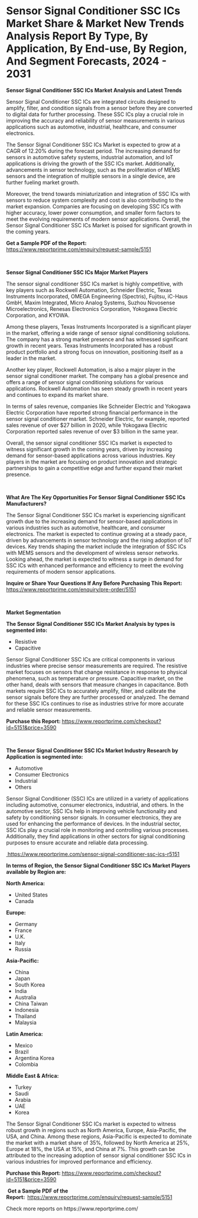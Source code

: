 <p><h1>Sensor Signal Conditioner SSC ICs Market Share & Market New Trends Analysis Report By Type, By Application, By End-use, By Region, And Segment Forecasts, 2024 - 2031</h1></p><p><strong>Sensor Signal Conditioner SSC ICs Market Analysis and Latest Trends</strong></p>
<p><p>Sensor Signal Conditioner SSC ICs are integrated circuits designed to amplify, filter, and condition signals from a sensor before they are converted to digital data for further processing. These SSC ICs play a crucial role in improving the accuracy and reliability of sensor measurements in various applications such as automotive, industrial, healthcare, and consumer electronics.</p><p>The Sensor Signal Conditioner SSC ICs Market is expected to grow at a CAGR of 12.20% during the forecast period. The increasing demand for sensors in automotive safety systems, industrial automation, and IoT applications is driving the growth of the SSC ICs market. Additionally, advancements in sensor technology, such as the proliferation of MEMS sensors and the integration of multiple sensors in a single device, are further fueling market growth.</p><p>Moreover, the trend towards miniaturization and integration of SSC ICs with sensors to reduce system complexity and cost is also contributing to the market expansion. Companies are focusing on developing SSC ICs with higher accuracy, lower power consumption, and smaller form factors to meet the evolving requirements of modern sensor applications. Overall, the Sensor Signal Conditioner SSC ICs Market is poised for significant growth in the coming years.</p></p>
<p><strong>Get a Sample PDF of the Report:&nbsp;</strong> <a href="https://www.reportprime.com/enquiry/request-sample/5151">https://www.reportprime.com/enquiry/request-sample/5151</a></p>
<p>&nbsp;</p>
<p><strong>Sensor Signal Conditioner SSC ICs Major Market Players</strong></p>
<p><p>The sensor signal conditioner SSC ICs market is highly competitive, with key players such as Rockwell Automation, Schneider Electric, Texas Instruments Incorporated, OMEGA Engineering (Spectris), Fujitsu, iC-Haus GmbH, Maxim Integrated, Micro Analog Systems, Suzhou Novosense Microelectronics, Renesas Electronics Corporation, Yokogawa Electric Corporation, and KYOWA.</p><p>Among these players, Texas Instruments Incorporated is a significant player in the market, offering a wide range of sensor signal conditioning solutions. The company has a strong market presence and has witnessed significant growth in recent years. Texas Instruments Incorporated has a robust product portfolio and a strong focus on innovation, positioning itself as a leader in the market.</p><p>Another key player, Rockwell Automation, is also a major player in the sensor signal conditioner market. The company has a global presence and offers a range of sensor signal conditioning solutions for various applications. Rockwell Automation has seen steady growth in recent years and continues to expand its market share.</p><p>In terms of sales revenue, companies like Schneider Electric and Yokogawa Electric Corporation have reported strong financial performance in the sensor signal conditioner market. Schneider Electric, for example, reported sales revenue of over $27 billion in 2020, while Yokogawa Electric Corporation reported sales revenue of over $3 billion in the same year.</p><p>Overall, the sensor signal conditioner SSC ICs market is expected to witness significant growth in the coming years, driven by increasing demand for sensor-based applications across various industries. Key players in the market are focusing on product innovation and strategic partnerships to gain a competitive edge and further expand their market presence.</p></p>
<p>&nbsp;</p>
<p><strong>What Are The Key Opportunities For Sensor Signal Conditioner SSC ICs Manufacturers?</strong></p>
<p><p>The Sensor Signal Conditioner SSC ICs market is experiencing significant growth due to the increasing demand for sensor-based applications in various industries such as automotive, healthcare, and consumer electronics. The market is expected to continue growing at a steady pace, driven by advancements in sensor technology and the rising adoption of IoT devices. Key trends shaping the market include the integration of SSC ICs with MEMS sensors and the development of wireless sensor networks. Looking ahead, the market is expected to witness a surge in demand for SSC ICs with enhanced performance and efficiency to meet the evolving requirements of modern sensor applications.</p></p>
<p><strong>Inquire or Share Your Questions If Any Before Purchasing This Report:</strong> <a href="https://www.reportprime.com/enquiry/pre-order/5151">https://www.reportprime.com/enquiry/pre-order/5151</a></p>
<p>&nbsp;</p>
<p><strong>Market Segmentation</strong></p>
<p><strong>The Sensor Signal Conditioner SSC ICs Market Analysis by types is segmented into:</strong></p>
<p><ul><li>Resistive</li><li>Capacitive</li></ul></p>
<p><p>Sensor Signal Conditioner SSC ICs are critical components in various industries where precise sensor measurements are required. The resistive market focuses on sensors that change resistance in response to physical phenomena, such as temperature or pressure. Capacitive market, on the other hand, deals with sensors that measure changes in capacitance. Both markets require SSC ICs to accurately amplify, filter, and calibrate the sensor signals before they are further processed or analyzed. The demand for these SSC ICs continues to rise as industries strive for more accurate and reliable sensor measurements.</p></p>
<p><strong>Purchase this Report:&nbsp;</strong><a href="https://www.reportprime.com/checkout?id=5151&price=3590">https://www.reportprime.com/checkout?id=5151&price=3590</a></p>
<p>&nbsp;</p>
<p><strong>The Sensor Signal Conditioner SSC ICs Market Industry Research by Application is segmented into:</strong></p>
<p><ul><li>Automotive</li><li>Consumer Electronics</li><li>Industrial</li><li>Others</li></ul></p>
<p><p>Sensor Signal Conditioner (SSC) ICs are utilized in a variety of applications including automotive, consumer electronics, industrial, and others. In the automotive sector, SSC ICs help in improving vehicle functionality and safety by conditioning sensor signals. In consumer electronics, they are used for enhancing the performance of devices. In the industrial sector, SSC ICs play a crucial role in monitoring and controlling various processes. Additionally, they find applications in other sectors for signal conditioning purposes to ensure accurate and reliable data processing.</p></p>
<p><a href="https://www.reportprime.com/sensor-signal-conditioner-ssc-ics-r5151">&nbsp;https://www.reportprime.com/sensor-signal-conditioner-ssc-ics-r5151</a></p>
<p><strong>In terms of Region, the Sensor Signal Conditioner SSC ICs Market Players available by Region are:</strong></p>
<p>
    <p> <strong> North America: </strong>
        <ul>
            <li>United States</li>
            <li>Canada</li>
        </ul>
        </p> 
    <p> <strong> Europe: </strong>
        <ul>
            <li>Germany</li>
            <li>France</li>
            <li>U.K.</li>
            <li>Italy</li>
            <li>Russia</li>
        </ul>
        </p> 
    <p> <strong> Asia-Pacific: </strong>
        <ul>
            <li>China</li>
            <li>Japan</li>
            <li>South Korea</li>
            <li>India</li>
            <li>Australia</li>
            <li>China Taiwan</li>
            <li>Indonesia</li>
            <li>Thailand</li>
            <li>Malaysia</li>
        </ul>
        </p> 
    <p> <strong> Latin America: </strong>
        <ul>
            <li>Mexico</li>
            <li>Brazil</li>
            <li>Argentina Korea</li>
            <li>Colombia</li>
        </ul>
        </p> 
    <p> <strong> Middle East & Africa: </strong>
        <ul>
            <li>Turkey</li>
            <li>Saudi</li>
            <li>Arabia</li>
            <li>UAE</li>
            <li>Korea</li>
        </ul>
    </p>
    </p>
<p><p>The Sensor Signal Conditioner SSC ICs market is expected to witness robust growth in regions such as North America, Europe, Asia-Pacific, the USA, and China. Among these regions, Asia-Pacific is expected to dominate the market with a market share of 35%, followed by North America at 25%, Europe at 18%, the USA at 15%, and China at 7%. This growth can be attributed to the increasing adoption of sensor signal conditioner SSC ICs in various industries for improved performance and efficiency.</p></p>
<p><strong>Purchase this Report: </strong><a href="https://www.reportprime.com/checkout?id=5151&price=3590">https://www.reportprime.com/checkout?id=5151&price=3590</a></p>
<p>&nbsp;<strong>Get a Sample PDF of the Report:&nbsp;&nbsp;</strong><a href="https://www.reportprime.com/enquiry/request-sample/5151">https://www.reportprime.com/enquiry/request-sample/5151</a></p>
<p><strong></strong></p>
<p>Check more reports on https://www.reportprime.com/</p>